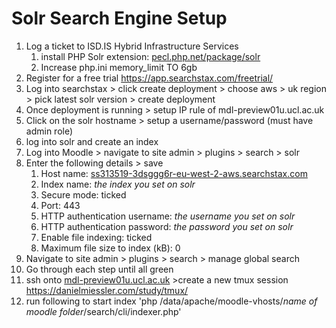 # Solr Search Engine Setup

1.  Log a ticket to ISD.IS Hybrid Infrastructure Services
    1.  install PHP Solr extension: [pecl.php.net/package/solr](http://pecl.php.net/package/solr)
    2.  Increase php.ini memory\_limit TO 6gb
2.  Register for a free trial <https://app.searchstax.com/freetrial/>
3.  Log into searchstax &gt; click create deployment &gt; choose aws &gt; uk region &gt; pick latest solr version &gt; create deployment
4.  Once deployment is running &gt; setup IP rule of mdl-preview01u.ucl.ac.uk
5.  Click on the solr hostname &gt; setup a username/password (must have admin role)
6.  log into solr and create an index
7.  Log into Moodle &gt; navigate to site admin &gt; plugins &gt; search &gt; solr
8.  Enter the following details &gt; save
    1.  Host name: [ss313519-3dsggg6r-eu-west-2-aws.searchstax.com](http://ss313519-3dsggg6r-eu-west-2-aws.searchstax.com)
    2.  Index name: *the index you set on solr*
    3.  Secure mode: ticked
    4.  Port: 443
    5.  HTTP authentication username: *the username you set on solr*
    6.  HTTP authentication password: *the password you set on solr*
    7.  Enable file indexing: ticked
    8.  Maximum file size to index (kB): 0
9.  Navigate to site admin &gt; plugins &gt; search &gt; manage global search
10. Go through each step until all green
11. ssh onto [mdl-preview01u.ucl.ac.uk](http://mdl-preview01u.ucl.ac.uk) &gt;create a new tmux session <https://danielmiessler.com/study/tmux/>
12. run following to start index 'php /data/apache/moodle-vhosts/*name of moodle folder*/search/cli/indexer.php'

